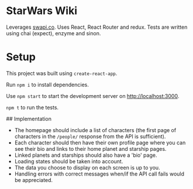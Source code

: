 # StarWars Wiki

Leverages [swapi.co](swapi.co).
Uses React, React Router and redux.
Tests are written using chai (expect), enzyme and sinon.

# Setup

This project was built using `create-react-app`.

Run `npm i` to install dependencies.

Use `npm start` to start the development server on [http://localhost:3000](http://localhost:3000).

`npm t` to run the tests.

## Implementation

- The homepage should include a list of characters (the first page of characters in the `/people/` response from the API is sufficient).
- Each character should then have their own profile page where you can see their bio and links to their home planet and starship pages.
- Linked planets and starships should also have a 'bio' page.
- Loading states should be taken into account.
- The data you choose to display on each screen is up to you.
- Handling errors with correct messages when/if the API call fails would be appreciated.
